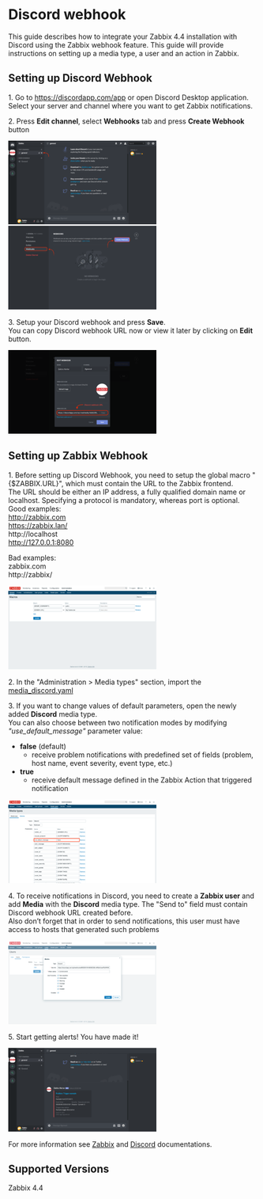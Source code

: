 # Discord webhook

This guide describes how to integrate your Zabbix 4.4 installation with Discord using the Zabbix webhook feature. This guide will provide instructions on setting up a media type, a user and an action in Zabbix.

## Setting up Discord Webhook

1\. Go to https://discordapp.com/app or open Discord Desktop application. Select your server and channel where you want to get Zabbix notifications.

2\. Press **Edit channel**, select **Webhooks** tab and press **Create Webhook** button

[![](images/thumb.1.png?raw=true)](images/1.png)
[![](images/thumb.2.png?raw=true)](images/2.png)


3\. Setup your Discord webhook and press **Save**.
<br>You can copy Discord webhook URL now or view it later by clicking on **Edit** button.

[![](images/thumb.3.png?raw=true)](images/3.png)


## Setting up Zabbix Webhook
1\. Before setting up Discord Webhook, you need to setup the global macro "{$ZABBIX.URL}", which must contain the URL to the Zabbix frontend.
<br>The URL should be either an IP address, a fully qualified domain name or localhost. Specifying a protocol is mandatory, whereas port is optional.
Good examples:<br>
http://zabbix.com<br>
https://zabbix.lan/<br>
http://localhost<br>
http://127.0.0.1:8080<br>

Bad examples:<br>
zabbix.com<br>
http://zabbix/<br>

[![](images/thumb.4.png?raw=true)](images/4.png)

2\. In the "Administration > Media types" section, import the [media_discord.yaml](media_discord.yaml)

3\. If you want to change values of default parameters, open the newly added **Discord** media type.<br>
You can also choose between two notification modes by modifying _"use_default_message"_ parameter value:
- **false** (default)
    - receive problem notifications with predefined set of fields (problem, host name, event severity, event type, etc.)
- **true**
    - receive default message defined in the Zabbix Action that triggered notification

[![](images/thumb.5.png?raw=true)](images/5.png)

4\. To receive notifications in Discord, you need to create a **Zabbix user** and add **Media** with the **Discord** media type.
The "Send to" field must contain Discord webhook URL created before.
<br>Also don’t forget that in order to send notifications, this user must have access to hosts that generated such problems

[![](images/thumb.6.png?raw=true)](images/6.png)

5\. Start getting alerts! You have made it!

[![](images/thumb.7.png?raw=true)](images/7.png)

For more information see [Zabbix](https://www.zabbix.com/documentation/6.0/manual/config/notifications) and [Discord](https://discordapp.com/developers/docs/resources/webhook#execute-webhook) documentations.

## Supported Versions
Zabbix 4.4
